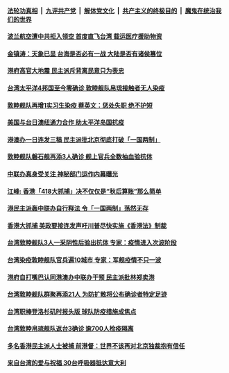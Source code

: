 ####  [法轮功真相](../../../../basic/blob/master/README.md?t=04231501) &nbsp;|&nbsp; [九评共产党](../../../../9ping.md/blob/master/README.md?t=04231501) &nbsp;|&nbsp; [解体党文化](../../../../jtdwh.md/blob/master/README.md?t=04231501)  &nbsp;|&nbsp; [共产主义的终极目的](../../../../gczydzjmd.md/blob/master/README.md?t=04231501) &nbsp;|&nbsp; [魔鬼在统治我们的世界](../../../../mgztzwmdsj.md/blob/master/README.md?t=04231501) 

#### [波兰航空遭中共拒入领空 首度直飞台湾 载运医疗援助物资 ](../pages/soh55/370105.md?t=04231501) 
#### [金镇涛：天象已显 台海是否必有一战 大陆是否有诸侯篡位](../pages/soh55/370093.md?t=04231501) 
#### [港府高官大地震 民主派斥背离民意只为表忠](../pages/soh55/370066.md?t=04231501) 
#### [台湾太平洋4邦国至今零确诊 敦睦舰队帛琉接触者无人染疫 ](../pages/soh55/370033.md?t=04231501) 
#### [敦睦舰队再增1实习生染疫  蔡英文：惩处失职 绝不护短](../pages/soh55/369952.md?t=04231501) 
#### [美国与台日澳纽通力合作 助太平洋岛国抗疫](../pages/soh55/369862.md?t=04231501) 
#### [港澳办一日连发三稿 民主派批北京彻底打破「一国两制」](../pages/soh55/369634.md?t=04231501) 
#### [敦睦舰队磐石舰再添3人确诊 舰上官兵全数抽血验抗体](../pages/soh55/369562.md?t=04231501) 
#### [中联办真身受关注 神秘部门运作内幕曝光](../pages/soh55/369442.md?t=04231501) 
#### [江峰: 香港「418大抓捕」决不仅仅是“秋后算账”那么简单](../pages/soh55/369364.md?t=04231501) 
#### [港民主派轰中联办自行释法 令「一国两制」荡然无存](../pages/soh55/369247.md?t=04231501) 
#### [香港大抓捕 美政要接连发声吁川普尽快实施《香港法》制裁](../pages/soh55/369178.md?t=04231501) 
#### [台湾敦睦舰队3人一采阴性后验出抗体 专家：疫情进入次波阶段 ](../pages/soh55/369169.md?t=04231501) 
#### [台湾染疫敦睦舰队官兵遍10城市 专家：军舰疫情不只一波](../pages/soh55/369046.md?t=04231501) 
#### [港府自打嘴巴认同港澳办中联办干预 民主派批林郑卖港](../pages/soh55/368842.md?t=04231501) 
#### [台湾敦睦舰队群聚再添21人  为防扩散将公布确诊者特定足迹](../pages/soh55/368767.md?t=04231501) 
#### [台湾职棒登洛杉矶时报头版 球队防疫措施成焦点](../pages/soh55/368749.md?t=04231501) 
#### [台湾敦睦帛琉舰队返台3确诊  逾700人检疫隔离](../pages/soh55/368719.md?t=04231501) 
#### [多名香港民主派人士被捕 前港督：世界不该再对北京独裁抱有信任](../pages/soh55/368638.md?t=04231501) 
#### [来自台湾的爱与祝福  30台呼吸器抵达意大利  ](../pages/soh55/368536.md?t=04231501) 
